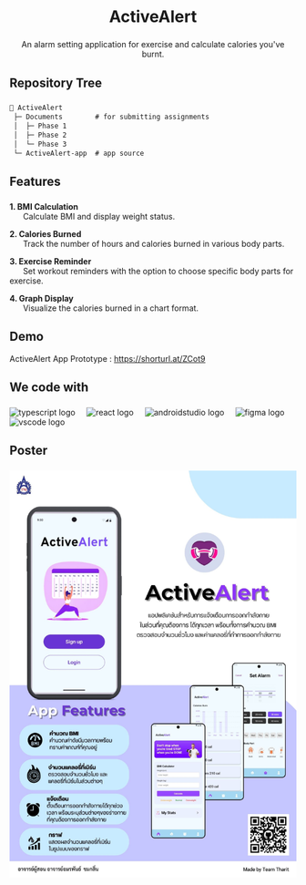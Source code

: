 <h1 align="center">ActiveAlert</h1>

###

<p align="center">An alarm setting application for exercise and calculate calories you've burnt.</p>

###

<h2 align="left">Repository Tree</h2>

###

```
💪 ActiveAlert 
 ├─ Documents        # for submitting assignments
 │  ├─ Phase 1
 │  ├─ Phase 2
 │  └─ Phase 3
 └─ ActiveAlert-app  # app source
```

###

<h2 align="left">Features</h2>

###

<div>
  <p><strong>1. BMI Calculation</strong><br>
    &nbsp;&nbsp;&nbsp;&nbsp;&nbsp;&nbsp;Calculate BMI and display weight status.</p>
  <p><strong>2. Calories Burned</strong><br>
    &nbsp;&nbsp;&nbsp;&nbsp;&nbsp;&nbsp;Track the number of hours and calories burned in various body parts.</p>
  <p><strong>3. Exercise Reminder</strong><br>
    &nbsp;&nbsp;&nbsp;&nbsp;&nbsp;&nbsp;Set workout reminders with the option to choose specific body parts for exercise.</p>
  <p><strong>4. Graph Display</strong><br>
    &nbsp;&nbsp;&nbsp;&nbsp;&nbsp;&nbsp;Visualize the calories burned in a chart format.</p>
</div>

## Demo

ActiveAlert App Prototype : https://shorturl.at/ZCot9

<h2 align="left">We code with</h2>

###

<div align="left">
  <img src="https://cdn.jsdelivr.net/gh/devicons/devicon/icons/typescript/typescript-original.svg" height="40" alt="typescript logo"  />
  <img width="12"/>
  <img src="https://cdn.jsdelivr.net/gh/devicons/devicon/icons/react/react-original.svg" height="40" alt="react logo"  />
  <img width="12"/>
  <img src="https://cdn.jsdelivr.net/gh/devicons/devicon/icons/androidstudio/androidstudio-original.svg" height="40" alt="androidstudio logo"  />
  <img width="12" />
  <img src="https://cdn.jsdelivr.net/gh/devicons/devicon/icons/figma/figma-original.svg" height="40" alt="figma logo"  />
  <img width="12" />
  <img src="https://cdn.jsdelivr.net/gh/devicons/devicon/icons/vscode/vscode-original.svg" height="40" alt="vscode logo"  />
</div>

###

<h2 align="left">Poster</h2>

###

<div align="left">
  <img src="https://github.com/tharitnut/ReactNativeFinalProject/blob/main/Documents/Phase%203/ActiveAlert%20Poster.jpg" alt="Poster"/>
</div>
